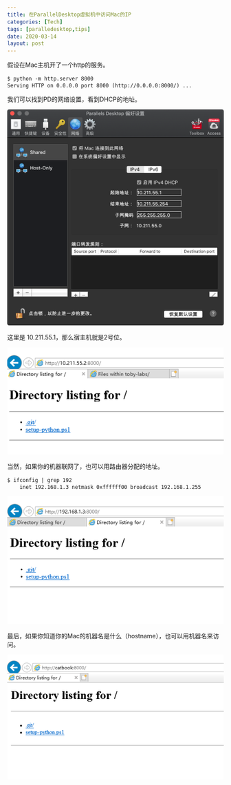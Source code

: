 ```yaml
---
title: 在ParallelDesktop虚拟机中访问Mac的IP
categories: [Tech]
tags: [paralledesktop,tips]
date: 2020-03-14
layout: post
---
```

假设在Mac主机开了一个http的服务。

<!-- more -->

```
$ python -m http.server 8000
Serving HTTP on 0.0.0.0 port 8000 (http://0.0.0.0:8000/) ...
```

我们可以找到PD的网络设置，看到DHCP的地址。

![image-20200314154520597](images/image-20200314154520597.png)

这里是 10.211.55.1，那么宿主机就是2号位。

![image-20200314154808932](images/image-20200314154808932.png)

当然，如果你的机器联网了，也可以用路由器分配的地址。

```
$ ifconfig | grep 192
	inet 192.168.1.3 netmask 0xffffff00 broadcast 192.168.1.255
```

![image-20200314154939087](images/image-20200314154939087.png)

最后，如果你知道你的Mac的机器名是什么（hostname），也可以用机器名来访问。

![image-20200314155350759](images/image-20200314155350759.png)
